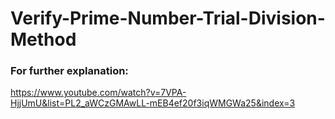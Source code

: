 # Verify-Prime-Number-Trial-Division-Method
### For further explanation:
https://www.youtube.com/watch?v=7VPA-HjjUmU&list=PL2_aWCzGMAwLL-mEB4ef20f3iqWMGWa25&index=3
